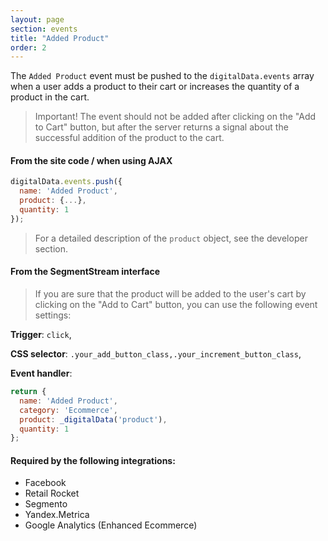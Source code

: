 ```yaml
---
layout: page
section: events
title: "Added Product"
order: 2
---
```

The `Added Product` event must be pushed to the `digitalData.events` array when a user adds a product to their cart or increases the quantity of a product in the cart.
>Important! The event should not be added after clicking on the "Add to Cart" button, but after the server returns a signal about the successful addition of the product to the cart.

#### From the site code / when using AJAX
```javascript
digitalData.events.push({
  name: 'Added Product',
  product: {...},
  quantity: 1
});
```
> For a detailed description of the `product` object, see the developer section.

#### From the SegmentStream interface
> If you are sure that the product will be added to the user's cart by clicking on the "Add to Cart" button, you can use the following event settings:

**Trigger**: `click`,

**CSS selector**: `.your_add_button_class,.your_increment_button_class`,

**Event handler**:

```javascript
return {
  name: 'Added Product',
  category: 'Ecommerce',
  product: _digitalData('product'),
  quantity: 1
};
```

#### Required by the following integrations:
* Facebook
* Retail Rocket
* Segmento
* Yandex.Metrica
* Google Analytics (Enhanced Ecommerce)
